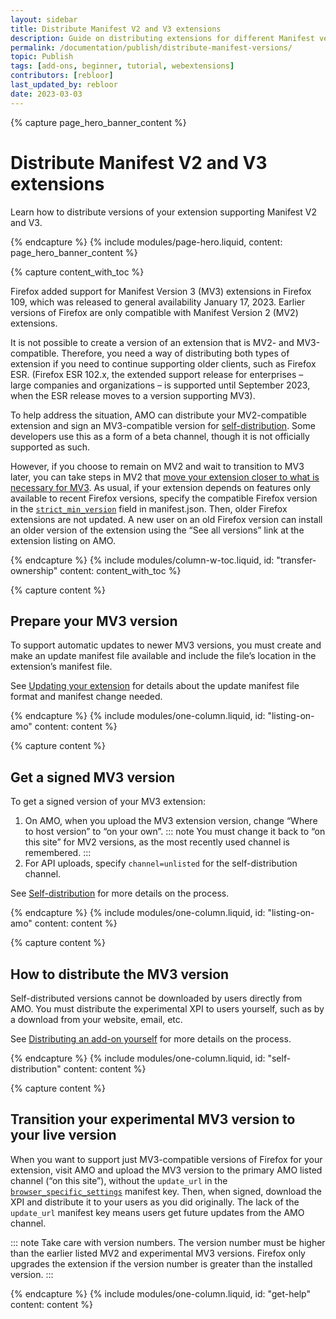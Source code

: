 ```yaml
---
layout: sidebar
title: Distribute Manifest V2 and V3 extensions
description: Guide on distributing extensions for different Manifest versions. Ensure your add-on reaches the widest possible user base.
permalink: /documentation/publish/distribute-manifest-versions/
topic: Publish
tags: [add-ons, beginner, tutorial, webextensions]
contributors: [rebloor]
last_updated_by: rebloor
date: 2023-03-03
---
```


<!-- Page Hero Banner -->

{% capture page_hero_banner_content %}

# Distribute Manifest V2 and V3 extensions

Learn how to distribute versions of your extension supporting Manifest V2 and V3.

{% endcapture %}
{% include modules/page-hero.liquid,
    content: page_hero_banner_content
%}

<!-- Content with Table of Contents Module -->

{% capture content_with_toc %}

Firefox added support for Manifest Version 3 (MV3) extensions in Firefox 109, which was released to general availability January 17, 2023. Earlier versions of Firefox are only compatible with Manifest Version 2 (MV2) extensions.

It is not possible to create a version of an extension that is MV2- and MV3-compatible. Therefore, you need a way of distributing both types of extension if you need to continue supporting older clients, such as Firefox ESR. (Firefox ESR 102.x, the extended support release for enterprises – large companies and organizations – is supported until September 2023, when the ESR release moves to a version supporting MV3).

To help address the situation, AMO can distribute your MV2-compatible extension and sign an MV3-compatible version for [self-distribution](/documentation/publish/self-distribution/). Some developers use this as a form of a beta channel, though it is not officially supported as such. 

However, if you choose to remain on MV2 and wait to transition to MV3 later, you can take steps in MV2 that [move your extension closer to what is necessary for MV3](https://blog.mozilla.org/addons/2022/10/31/begin-your-mv3-migration-by-implementing-new-features-today/). As usual, if your extension depends on features only available to recent Firefox versions, specify the compatible Firefox version in the [`strict_min_version`](https://developer.mozilla.org/docs/Mozilla/Add-ons/WebExtensions/manifest.json/browser_specific_settings) field in manifest.json. Then, older Firefox extensions are not updated. A new user on an old Firefox version can install an older version of the extension using the “See all versions” link at the extension listing on AMO.

{% endcapture %}
{% include modules/column-w-toc.liquid,
  id: "transfer-ownership"
  content: content_with_toc
%}

<!-- END: Content with Table of Contents -->
<!-- Single Column Body Module -->

{% capture content %}

## Prepare your MV3 version

To support automatic updates to newer MV3 versions, you must create and make an update manifest file available and include the file’s location in the extension’s manifest file.

See [Updating your extension](/documentation/manage/updating-your-extension/) for details about the update manifest file format and manifest change needed.

{% endcapture %}
{% include modules/one-column.liquid,
  id: "listing-on-amo"
  content: content
%}

<!-- END: Single Column Body Module -->
<!-- Single Column Body Module -->

{% capture content %}

## Get a signed MV3 version

To get a signed version of your MV3 extension:

1. On AMO, when you upload the MV3 extension version, change “Where to host version”  to “on your own”.
   ::: note
   You must change it back to “on this site” for MV2 versions, as the most recently used channel is remembered.
   :::
2. For API uploads, specify `channel=unlisted` for the self-distribution channel.

See [Self-distribution](/documentation/publish/submitting-an-add-on/#self-distribution) for more details on the process.

{% endcapture %}
{% include modules/one-column.liquid,
  id: "listing-on-amo"
  content: content
%}

<!-- END: Single Column Body Module -->
<!-- Single Column Body Module -->

{% capture content %}

## How to distribute the MV3 version

Self-distributed versions cannot be downloaded by users directly from AMO. You must distribute the experimental XPI to users yourself, such as by a download from your website, email, etc.

See [Distributing an add-on yourself](/documentation/publish/self-distribution/) for more details on the process.

{% endcapture %}
{% include modules/one-column.liquid,
  id: "self-distribution"
  content: content
%}

<!-- END: Single Column Body Module -->
<!-- Single Column Body Module -->

{% capture content %}

## Transition your experimental MV3 version to your live version

When you want to support just MV3-compatible versions of Firefox for your extension, visit AMO and upload the MV3 version to the primary AMO listed channel (“on this site”), without the `update_url` in the [`browser_specific_settings`](https://developer.mozilla.org/docs/Mozilla/Add-ons/WebExtensions/manifest.json/browser_specific_settings) manifest key. Then, when signed, download the XPI and distribute it to your users as you did originally. The lack of the `update_url` manifest key means users get future updates from the AMO channel.

::: note
Take care with version numbers. The version number must be higher than the earlier listed MV2 and experimental MV3 versions. Firefox only upgrades the extension if the version number is greater than the installed version.
:::

{% endcapture %}
{% include modules/one-column.liquid,
  id: "get-help"
  content: content
%}

<!-- END: Single Column Body Module -->
